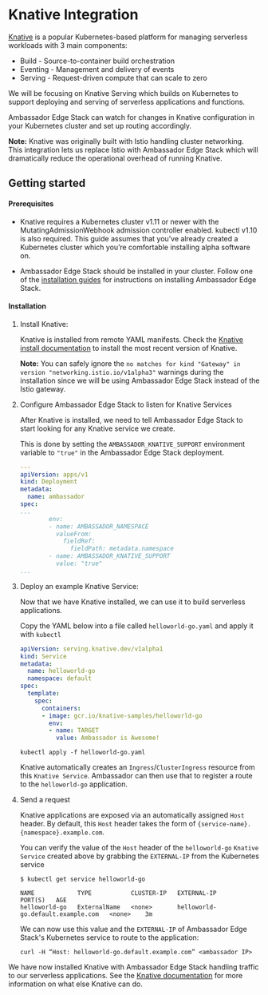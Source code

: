 # Knative Integration

[Knative](https://knative.dev/) is a popular Kubernetes-based platform for managing serverless workloads with 3 main components:
- Build - Source-to-container build orchestration
- Eventing - Management and delivery of events
- Serving - Request-driven compute that can scale to zero

We will be focusing on Knative Serving which builds on Kubernetes to support deploying and serving of serverless applications and functions.

Ambassador Edge Stack can watch for changes in Knative configuration in your Kubernetes cluster and set up routing accordingly.

**Note:** Knative was originally built with Istio handling cluster networking. This integration lets us replace Istio with Ambassador Edge Stack which will dramatically reduce the operational overhead of running Knative.

## Getting started

#### Prerequisites

- Knative requires a Kubernetes cluster v1.11 or newer with the MutatingAdmissionWebhook admission controller enabled. kubectl v1.10 is also required. This guide assumes that you’ve already created a Kubernetes cluster which you’re comfortable installing alpha software on.

- Ambassador Edge Stack should be installed in your cluster. Follow one of the [installation guides](https://www.getambassador.io/user-guide/install) for instructions on installing Ambassador Edge Stack.

#### Installation

1. Install Knative:

   Knative is installed from remote YAML manifests. Check the [Knative install documentation](https://knative.dev/docs/install/knative-with-ambassador/) to install the most recent version of Knative.

   **Note:** You can safely ignore the `no matches for kind "Gateway" in version "networking.istio.io/v1alpha3"` warnings during the installation since we will be using Ambassador Edge Stack instead of the Istio gateway.

2. Configure Ambassador Edge Stack to listen for Knative Services

    After Knative is installed, we need to tell Ambassador Edge Stack to start looking for any Knative service we create.

    This is done by setting the `AMBASSADOR_KNATIVE_SUPPORT` environment variable to `"true"` in the Ambassador Edge Stack deployment.

    ```yaml
    ---
    apiVersion: apps/v1
    kind: Deployment
    metadata:
      name: ambassador
    spec:
    ...
            env:
            - name: AMBASSADOR_NAMESPACE
              valueFrom:
                fieldRef:
                  fieldPath: metadata.namespace
            - name: AMBASSADOR_KNATIVE_SUPPORT
              value: "true"
    ...
    ```
   

3. Deploy an example Knative Service:

    Now that we have Knative installed, we can use it to build serverless applications.

    Copy the YAML below into a file called `helloworld-go.yaml` and apply it with `kubectl`

    ```yaml
    apiVersion: serving.knative.dev/v1alpha1
    kind: Service
    metadata:
      name: helloworld-go
      namespace: default
    spec:
      template:
        spec:
          containers:
          - image: gcr.io/knative-samples/helloworld-go
            env: 
            - name: TARGET
              value: Ambassador is Awesome!
    ```

    ```
    kubectl apply -f helloworld-go.yaml
    ```
   
   Knative automatically creates an `Ingress`/`ClusterIngress` resource from this `Knative Service`. Ambassador can then use that to register a route to the `helloworld-go` application.
   
5. Send a request 

    Knative applications are exposed via an automatically assigned `Host` header. By default, this `Host` header takes the form of `{service-name}.{namespace}.example.com`.

    You can verify the value of the `Host` header of the `helloworld-go` `Knative Service` created above by grabbing the `EXTERNAL-IP` from the Kubernetes service

    ```
    $ kubectl get service helloworld-go

    NAME            TYPE           CLUSTER-IP   EXTERNAL-IP                         PORT(S)   AGE
    helloworld-go   ExternalName   <none>       helloworld-go.default.example.com   <none>    3m
    ```

    We can now use this value and the `EXTERNAL-IP` of Ambassador Edge Stack's Kubernetes service to route to the application:

    ```
    curl -H “Host: helloworld-go.default.example.com” <ambassador IP>
    ```

We have now installed Knative with Ambassador Edge Stack handling traffic to our serverless applications. See the [Knative documentation](https://knative.dev/docs/) for more information on what else Knative can do.
